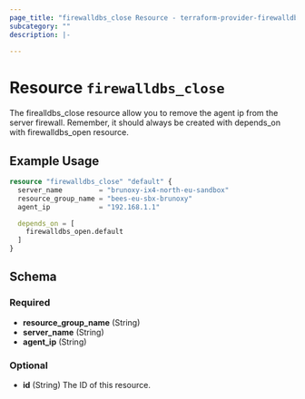 ```yaml
---
page_title: "firewalldbs_close Resource - terraform-provider-firewalldbs"
subcategory: ""
description: |-
  
---
```


# Resource `firewalldbs_close` 

The firealldbs_close resource allow you to remove the agent ip from the server firewall.
Remember, it should always be created with depends_on with firewalldbs_open resource.
## Example Usage

```terraform
resource "firewalldbs_close" "default" {
  server_name         = "brunoxy-ix4-north-eu-sandbox"
  resource_group_name = "bees-eu-sbx-brunoxy"
  agent_ip            = "192.168.1.1"

  depends_on = [
    firewalldbs_open.default
  ]
}
```


<!-- schema generated by tfplugindocs -->
## Schema

### Required

- **resource_group_name** (String)
- **server_name** (String)
- **agent_ip** (String)


### Optional

- **id** (String) The ID of this resource.


